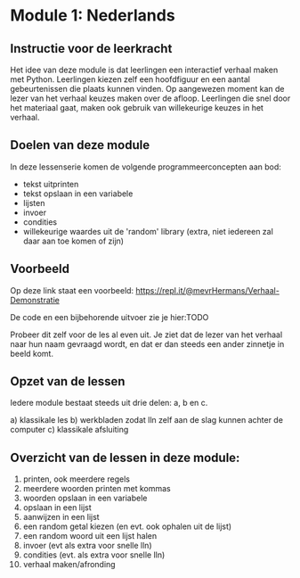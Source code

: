 # Module 1: Nederlands

## Instructie voor de leerkracht 

Het idee van deze module is dat leerlingen een interactief verhaal maken met Python. 
Leerlingen kiezen zelf een hoofdfiguur en een aantal gebeurtenissen die plaats kunnen vinden. Op aangewezen moment kan de lezer van het verhaal keuzes maken over de afloop. Leerlingen die snel door het materiaal gaat, maken ook gebruik van willekeurige keuzes in het verhaal. 

## Doelen van deze module

In deze lessenserie komen de volgende programmeerconcepten aan bod:

* tekst uitprinten
* tekst opslaan in een variabele
* lijsten
* invoer
* condities
* willekeurige waardes uit de 'random' library  (extra, niet iedereen zal daar aan toe komen of zijn)

## Voorbeeld

Op deze link staat een voorbeeld: https://repl.it/@mevrHermans/Verhaal-Demonstratie

De code en een bijbehorende uitvoer zie je hier:TODO




Probeer dit zelf voor de les al even uit. Je ziet dat de lezer van het verhaal naar hun naam gevraagd wordt, en dat er dan steeds een ander zinnetje in beeld komt. 

## Opzet van de lessen

Iedere module bestaat steeds uit drie delen: a, b en c.

a) klassikale les
b) werkbladen zodat lln zelf aan de slag kunnen achter de computer
c) klassikale afsluiting

## Overzicht van de lessen in deze module:

1) printen, ook meerdere regels
2) meerdere woorden printen met kommas
3) woorden opslaan in een variabele
4) opslaan in een lijst
5) aanwijzen in een lijst
6) een random getal kiezen (en evt. ook ophalen uit de lijst)
7) een random woord uit een lijst halen
8) invoer (evt als extra voor snelle lln)
9) condities (evt. als extra voor snelle lln)
10) verhaal maken/afronding


